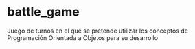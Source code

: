 # battle_game
Juego de turnos en el que se pretende utilizar los conceptos de Programación Orientada a Objetos para su desarrollo
